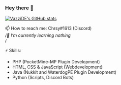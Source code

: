### Hey there 👋

[![VazziDE's GitHub stats](https://github-readme-stats.vercel.app/api?username=VazziDE&show_icons=true&theme=react)](https://github.com/VazziDE/)

📫 How to reach me: Chrsy#1613 (Discord) <br>
/*🌱 I’m currently learning nothing <br>*/

⚡ Skills:
  -  PHP (PocketMine-MP Plugin Development)
  -  HTML, CSS & JavaScript (Webdevelopment)
  -  Java (Nukkit and WaterdogPE Plugin Development) 
  -  Python (Scripts, Discord Bots)
